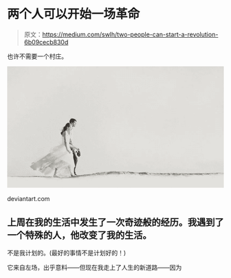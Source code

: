 # 两个人可以开始一场革命

> 原文：<https://medium.com/swlh/two-people-can-start-a-revolution-6b09cecb830d>

也许不需要一个村庄。

![](img/8f440d9bfc0827a054c7cc1a76202fa3.png)

deviantart.com

## 上周在我的生活中发生了一次奇迹般的经历。我遇到了一个特殊的人，他改变了我的生活。

不是我计划的。(最好的事情不是计划好的！)

它来自左场，出乎意料——但现在我走上了人生的新道路——因为